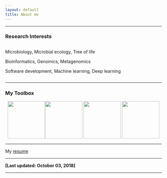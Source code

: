 ```yaml
---
layout: default
title: About me
---
```


___


### **Research Interests**

<div class="small column">
<p>Microbiology, Microbial ecology, Tree of life</p>
<p>Bioinformatics, Genomics, Metagenomics</p>
<p>Software development, Machine learning, Deep learning</p>
</div>

___

### **My Toolbox**

<div style="text-align: center">
<a ><img class="img-sponsor" src="{{ site.baseurl }}/assets/images/linux.png" style="height: 120px;"><img class="img-sponsor" src="{{ site.baseurl }}/assets/images/Python.png" style="height: 120px;"></a>
<a ><img class="img-sponsor" src="{{ site.baseurl }}/assets/images/Rlogo.png" style="height: 120px;"></a>
<a ><img class="img-sponsor" src="{{ site.baseurl }}/assets/images/github-logo.png" style="height: 120px;"></a>
</div>

___

My [resume](https://songweizhi.github.io/assets/pdfs/Weizhi_Song_resume.pdf)

___

**[Last updated: October 03, 2018]**

___
